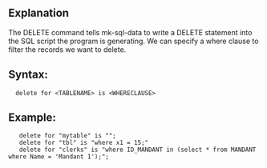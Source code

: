 ## Explanation

The DELETE command tells mk-sql-data to write a DELETE statement into the SQL script the program is generating. We can specify a where clause to filter the records we want to delete.

## Syntax:

```
  delete for <TABLENAME> is <WHERECLAUSE>
```

## Example:

```
   delete for "mytable" is "";
   delete for "tbl" is "where x1 = 15;"
   delete for "clerks" is "where ID_MANDANT in (select * from MANDANT where Name = 'Mandant 1');";
```

